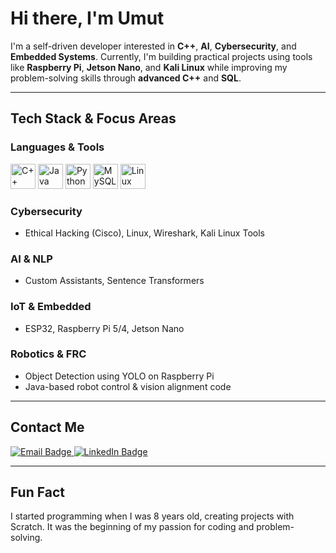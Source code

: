 # Hi there, I'm Umut

I'm a self-driven developer interested in **C++**, **AI**, **Cybersecurity**, and **Embedded Systems**. Currently, I'm building practical projects using tools like **Raspberry Pi**, **Jetson Nano**, and **Kali Linux** while improving my problem-solving skills through **advanced C++** and **SQL**.

---

## Tech Stack & Focus Areas

### Languages & Tools

<p>
  <img src="https://cdn.jsdelivr.net/gh/devicons/devicon/icons/cplusplus/cplusplus-original.svg" width="40" alt="C++"/>
  <img src="https://cdn.jsdelivr.net/gh/devicons/devicon/icons/java/java-original.svg" width="40" alt="Java"/>
  <img src="https://cdn.jsdelivr.net/gh/devicons/devicon/icons/python/python-original.svg" width="40" alt="Python"/>
  <img src="https://cdn.jsdelivr.net/gh/devicons/devicon/icons/mysql/mysql-original.svg" width="40" alt="MySQL"/>
  <img src="https://cdn.jsdelivr.net/gh/devicons/devicon/icons/linux/linux-original.svg" width="40" alt="Linux"/>
</p>

### Cybersecurity
- Ethical Hacking (Cisco), Linux, Wireshark, Kali Linux Tools

### AI & NLP
- Custom Assistants, Sentence Transformers

### IoT & Embedded
- ESP32, Raspberry Pi 5/4, Jetson Nano

### Robotics & FRC
- Object Detection using YOLO on Raspberry Pi
- Java-based robot control & vision alignment code
---

## Contact Me

<p>
  <a href="mailto:umutefeyavuz@gmail.com">
    <img src="https://img.shields.io/badge/Email-D14836?style=for-the-badge&logo=gmail&logoColor=white" alt="Email Badge"/>
  </a>
  <a href="https://www.linkedin.com/in/umut-efe-yavuz-b1930b36a/" target="_blank">
    <img src="https://img.shields.io/badge/LinkedIn-0A66C2?style=for-the-badge&logo=linkedin&logoColor=white" alt="LinkedIn Badge"/>
  </a>
</p>

---

## Fun Fact

I started programming when I was 8 years old, creating projects with Scratch. It was the beginning of my passion for coding and problem-solving.
